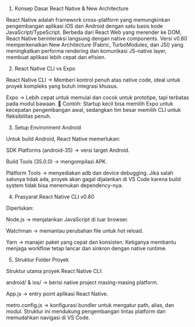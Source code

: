 1. Konsep Dasar React Native & New Architecture

React Native adalah framework cross-platform yang memungkinkan pengembangan aplikasi iOS dan Android dengan satu basis kode JavaScript/TypeScript.
Berbeda dari React Web yang merender ke DOM, React Native berinteraksi langsung dengan native components.
Versi v0.80 memperkenalkan New Architecture (Fabric, TurboModules, dan JSI) yang meningkatkan performa rendering dan komunikasi JS–native layer, membuat aplikasi lebih cepat dan efisien.

2. React Native CLI vs Expo

React Native CLI → Memberi kontrol penuh atas native code, ideal untuk proyek kompleks yang butuh integrasi khusus.

Expo → Lebih cepat untuk memulai dan cocok untuk prototipe, tapi terbatas pada modul bawaan.
📌 Contoh: Startup kecil bisa memilih Expo untuk kecepatan pengembangan awal, sedangkan tim besar memilih CLI untuk fleksibilitas penuh.

3. Setup Environment Android

Untuk build Android, React Native memerlukan:

SDK Platforms (android-35) → versi target Android.

Build Tools (35.0.0) → mengompilasi APK.

Platform Tools → menyediakan adb dan device debugging.
Jika salah satunya tidak ada, proyek akan gagal dijalankan di VS Code karena build system tidak bisa menemukan dependency-nya.

4. Prasyarat React Native CLI v0.80

Diperlukan:

Node.js → menjalankan JavaScript di luar browser.

Watchman → memantau perubahan file untuk hot reload.

Yarn → manajer paket yang cepat dan konsisten.
Ketiganya membantu menjaga workflow tetap lancar dan sinkron dengan native runtime.

5. Struktur Folder Proyek

Struktur utama proyek React Native CLI:

android/ & ios/ → berisi native project masing-masing platform.

App.js → entry point aplikasi React Native.

metro.config.js → konfigurasi bundler untuk mengatur path, alias, dan modul.
Struktur ini mendukung pengembangan lintas platform dan memudahkan navigasi di VS Code.
